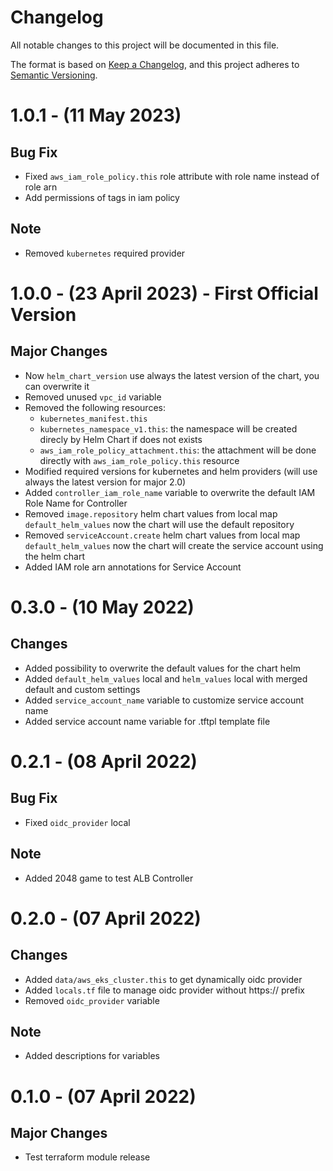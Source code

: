 # Changelog

All notable changes to this project will be documented in this file.

The format is based on [Keep a Changelog](https://keepachangelog.com/en/1.0.0/),
and this project adheres to [Semantic Versioning](https://semver.org/spec/v2.0.0.html).

# 1.0.1 - (11 May 2023)

## Bug Fix
* Fixed `aws_iam_role_policy.this` role attribute with role name instead of role arn
* Add permissions of tags in iam policy

## Note
* Removed `kubernetes` required provider

# 1.0.0 - (23 April 2023) - First Official Version

## Major Changes
* Now `helm_chart_version` use always the latest version of the chart, you can overwrite it
* Removed unused `vpc_id` variable
* Removed the following resources:
    - `kubernetes_manifest.this`
    - `kubernetes_namespace_v1.this`: the namespace will be created direcly by Helm Chart if does not exists
    - `aws_iam_role_policy_attachment.this`: the attachment will be done directly with `aws_iam_role_policy.this` resource
* Modified required versions for kubernetes and helm providers (will use always the latest version for major 2.0)
* Added `controller_iam_role_name` variable to overwrite the default IAM Role Name for Controller
* Removed `image.repository` helm chart values from local map `default_helm_values` now the chart will use the default repository
* Removed `serviceAccount.create` helm chart values from local map `default_helm_values` now the chart will create the service account using the helm chart
* Added IAM role arn annotations for Service Account

# 0.3.0 - (10 May 2022)

## Changes
* Added possibility to overwrite the default values ​​for the chart helm
* Added `default_helm_values` local and `helm_values` local with merged default and custom settings
* Added `service_account_name` variable to customize service account name
* Added service account name variable for .tftpl template file

# 0.2.1 - (08 April 2022)

## Bug Fix
* Fixed `oidc_provider` local

## Note
* Added 2048 game to test ALB Controller

# 0.2.0 - (07 April 2022)

## Changes
* Added `data/aws_eks_cluster.this` to get dynamically oidc provider
* Added `locals.tf` file to manage oidc provider without https:// prefix
* Removed `oidc_provider` variable

## Note
* Added descriptions for variables

# 0.1.0 - (07 April 2022)

## Major Changes
* Test terraform module release